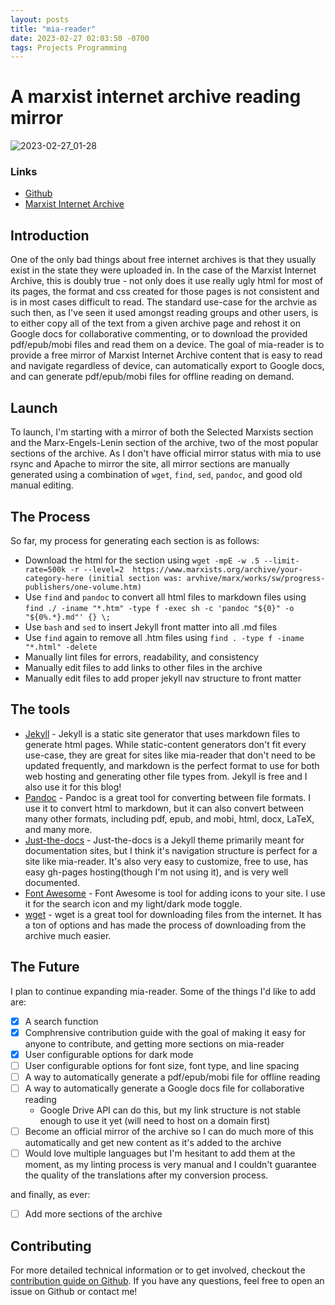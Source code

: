 ```yaml
---
layout: posts
title: "mia-reader"
date: 2023-02-27 02:03:50 -0700
tags: Projects Programming
---
```


# A marxist internet archive reading mirror

![2023-02-27_01-28](https://user-images.githubusercontent.com/9009959/221525776-f597e8fe-565d-4ffb-8405-554232ac434a.png)

### Links
- [Github](https://github.com/victoria-riley-barnett/mia-reader)
- [Marxist Internet Archive](https://www.marxists.org/)


## Introduction
One of the only bad things about free internet archives is that they usually exist in the state they were uploaded in. In the case of the Marxist Internet Archive, this is doubly true - not only does it use really ugly html for most of its pages, the format and css created for those pages is not consistent and is in most cases difficult to read. The standard use-case for the archvie as such then, as I've seen it used amongst reading groups and other users, is to either copy all of the text from a given archive page and rehost it on Google docs for collaborative commenting, or to download the provided pdf/epub/mobi files and read them on a device. The goal of mia-reader is to provide a free mirror of Marxist Internet Archive content that is easy to read and navigate regardless of device, can automatically export to Google docs, and can generate pdf/epub/mobi files for offline reading on demand.

## Launch
To launch, I'm starting with a mirror of both the Selected Marxists section and the Marx-Engels-Lenin section of the archive, two of the most popular sections of the archive. As I don't have official mirror status with mia to use rsync and Apache to mirror the site, all mirror sections are manually generated using a combination of ```wget```, ```find```, ```sed```, ```pandoc```, and good old manual editing.

## The Process
So far, my process for generating each section is as follows:
- Download the html for the section using ```wget -mpE -w .5 --limit-rate=500k -r --level=2  https://www.marxists.org/archive/your-category-here (initial section was: arvhive/marx/works/sw/progress-publishers/one-volume.htm)```
- Use ```find``` and ```pandoc``` to convert all html files to markdown files using ```find ./ -iname "*.htm" -type f -exec sh -c 'pandoc "${0}" -o "${0%.*}.md"' {} \;```
- Use ```bash``` and ```sed``` to insert Jekyll front matter into all .md files
- Use ```find``` again to remove all .htm files using ```find . -type f -iname "*.html" -delete```
- Manually lint files for errors, readability, and consistency
- Manually edit files to add links to other files in the archive
- Manually edit files to add proper jekyll nav structure to front matter

## The tools
- [Jekyll](https://jekyllrb.com/) - Jekyll is a static site generator that uses markdown files to generate html pages. While static-content generators don't fit every use-case, they are great for sites like mia-reader that don't need to be updated frequently, and markdown is the perfect format to use for both web hosting and generating other file types from. Jekyll is free and I also use it for this blog!
- [Pandoc](https://pandoc.org/) - Pandoc is a great tool for converting between file formats. I use it to convert html to markdown, but it can also convert between many other formats, including pdf, epub, and mobi, html, docx, LaTeX, and many more.
- [Just-the-docs](https://github.com/just-the-docs/just-the-docs) - Just-the-docs is a Jekyll theme primarily meant for documentation sites, but I think it's navigation structure is perfect for a site like mia-reader. It's also very easy to customize, free to use, has easy gh-pages hosting(though I'm not using it), and is very well documented.
- [Font Awesome](https://fontawesome.com/) - Font Awesome is tool for adding icons to your site. I use it for the search icon and my light/dark mode toggle.
- [wget](https://www.gnu.org/software/wget/) - wget is a great tool for downloading files from the internet. It has a ton of options and has made the process of downloading from the archive much easier.

## The Future
I plan to continue expanding mia-reader. Some of the things I'd like to add are:
- [x] A search function
- [x] Comphrensive contribution guide with the goal of making it easy for anyone to contribute, and getting more sections on mia-reader
- [x] User configurable options for dark mode
- [ ] User configurable options for font size, font type, and line spacing
- [ ] A way to automatically generate a pdf/epub/mobi file for offline reading
- [ ] A way to automatically generate a Google docs file for collaborative reading
    - Google Drive API can do this, but my link structure is not stable enough to use it yet (will need to host on a domain first)
- [ ] Become an official mirror of the archive so I can do much more of this automatically and get new content as it's added to the archive
- [ ] Would love multiple languages but I'm hesitant to add them at the moment, as my linting process is very manual and I couldn't guarantee the quality of the translations after my conversion process.

and finally, as ever:

- [ ] Add more sections of the archive

## Contributing
For more detailed technical information or to get involved, checkout the [contribution guide on Github](https://github.com/victoria-riley-barnett/mia-reader/blob/main/CONTRIBUTING.md). If you have any questions, feel free to open an issue on Github or contact me!

